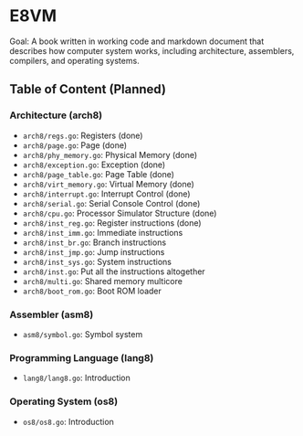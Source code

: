 # E8VM

Goal: A book written in working code and markdown document that
describes how computer system works, including architecture,
assemblers, compilers, and operating systems.

## Table of Content (Planned)

###  Architecture (arch8)

- `arch8/regs.go`: Registers (done)
- `arch8/page.go`: Page (done)
- `arch8/phy_memory.go`: Physical Memory (done)
- `arch8/exception.go`: Exception (done)
- `arch8/page_table.go`: Page Table (done)
- `arch8/virt_memory.go`: Virtual Memory (done)
- `arch8/interrupt.go`: Interrupt Control (done)
- `arch8/serial.go`: Serial Console Control (done)
- `arch8/cpu.go`: Processor Simulator Structure (done)
- `arch8/inst_reg.go`: Register instructions (done)
- `arch8/inst_imm.go`: Immediate instructions
- `arch8/inst_br.go`: Branch instructions
- `arch8/inst_jmp.go`: Jump instructions
- `arch8/inst_sys.go`: System instructions
- `arch8/inst.go`: Put all the instructions altogether
- `arch8/multi.go`: Shared memory multicore
- `arch8/boot_rom.go`: Boot ROM loader

### Assembler (asm8)

- `asm8/symbol.go`: Symbol system

### Programming Language (lang8)

- `lang8/lang8.go`: Introduction

### Operating System (os8)

- `os8/os8.go`: Introduction
